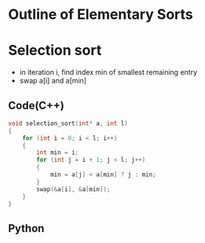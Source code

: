 # Outline of Elementary Sorts

# Selection sort
- in iteration i, find index min of smallest remaining entry
- swap a[i] and a[min]

## Code(C++)
```C++
void selection_sort(int* a, int l)
{
	for (int i = 0; i < l; i++)
	{
		int min = i;
		for (int j = i + 1; j < l; j++)
		{
			min = a[j] < a[min] ? j : min;
		}
		swap(&a[i], &a[min]);
	}
}
```

## Python
